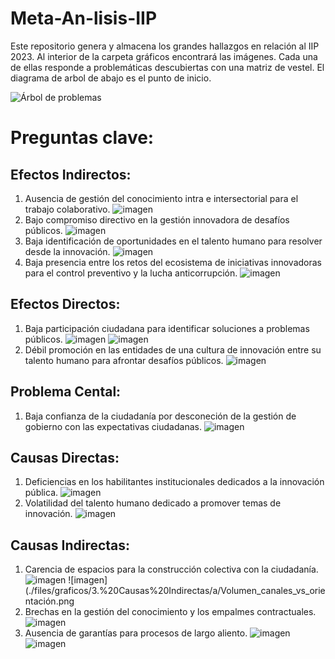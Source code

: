 # Meta-An-lisis-IIP
Este repositorio genera y almacena los grandes hallazgos en relación al IIP 2023. Al interior de la carpeta gráficos encontrará las imágenes. Cada una de ellas responde a problemáticas descubiertas con una matriz de vestel. El diagrama de arbol de abajo es el punto de inicio.

![Árbol de problemas](./files/arbol.jpg)

# Preguntas clave:

## Efectos Indirectos:
1. Ausencia de gestión del conocimiento intra e intersectorial para el trabajo colaborativo.
![imagen](./files/arbol.jpg)
2. Bajo compromiso directivo en la gestión innovadora de desafíos públicos.
![imagen](./files/arbol.jpg)
3. Baja identificación de oportunidades en el talento humano para resolver desde la innovación.
![imagen](./files/arbol.jpg)
4. Baja presencia entre los retos del ecosistema de iniciativas innovadoras para el control preventivo y la lucha anticorrupción.
![imagen](./files/arbol.jpg)
## Efectos Directos:
1. Baja participación ciudadana para identificar soluciones a problemas públicos.
![imagen](./files/graficos/1.%20Efectos%20Directos/a/Entidades_participativas.png)
![imagen](./files/graficos/1.%20Efectos%20Directos/a/Volumen_iniciativas_vs_origen.png)
2. Débil promoción en las entidades de una cultura de innovación entre su talento humano para afrontar desafíos públicos.
![imagen](./files/graficos/1.%20Efectos%20Directos/b/Volumen_entidades_vs_unidades.png)
## Problema Cental:
1. Baja confianza de la ciudadanía por desconeción de la gestión de gobierno con las expectativas ciudadanas.
![imagen](./files/arbol.jpg)
## Causas Directas:
1. Deficiencias en los habilitantes institucionales dedicados a la innovación pública.
![imagen](./files/arbol.jpg)
2. Volatilidad del talento humano dedicado a promover temas de innovación.
![imagen](./files/arbol.jpg)
## Causas Indirectas:
1. Carencia de espacios para la construcción colectiva con la ciudadanía.
![imagen](./files/graficos/3.%20Causas%20Indirectas/a/Volumen_actividades_vs_orientación.png)
![imagen](./files/graficos/3.%20Causas%20Indirectas/a/Volumen_canales_vs_orientación.png
2. Brechas en la gestión del conocimiento y los empalmes contractuales.
![imagen](./files/graficos/3.%20Causas%20Indirectas/b/Mecanismos_GCI.png)
3. Ausencia de garantías para procesos de largo aliento.
![imagen](./files/graficos/3.%20Causas%20Indirectas/c/general_vs_general_inno.png)
![imagen](./files/graficos/3.%20Causas%20Indirectas/c/herramientas_vs_general_inno.png)